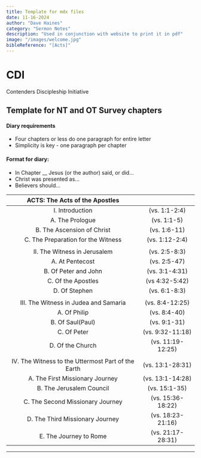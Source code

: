```yaml
---
title: Template for mdx files
date: 11-16-2024
author: "Dave Haines"
category: "Sermon Notes"
description: "Used in conjunction with website to print it in pdf"
image: "/images/welcome.jpg"
bibleReference: "[Acts]"
---
```


# CDI
Contenders Discipleship Initiative

## Template for NT and OT Survey chapters



#### Diary requirements
- Four chapters or less do one paragraph for entire letter
- Simplicity is key - one paragraph per chapter

#### Format for diary:
- In Chapter __ Jesus (or the author) said, or did...
- Christ was presented as...
- Believers should...

| **ACTS: The Acts of the Apostles** | | 
|:-------:|:-------:|
| I. Introduction | (vs. 1:1-2:4) |
| A. The Prologue | (vs. 1:1-5) |
| B. The Ascension of Christ | (vs. 1:6-11) |
| C. The Preparation for the Witness | (vs. 1:12-2:4) |
| | |
| II. The Witness in Jerusalem | (vs. 2:5-8:3) |
| A. At Pentecost | (vs. 2:5-47) |
| B. Of Peter and John | (vs. 3:1-4:31) |
| C. Of the Apostles | (vs 4:32-5:42) |
| D. Of Stephen | (vs. 6:1-8:3) |
| | |
| III. The Witness in Judea and Samaria | (vs. 8:4-12:25) |
| A. Of Philip | (vs. 8:4-40) |
| B. Of Saul(Paul) | (vs. 9:1-31) |
| C. Of Peter | (vs. 9:32-11:18) |
| D. Of the Church | (vs. 11:19-12:25) |
| | |
| IV. The Witness to the Uttermost Part of the Earth | (vs. 13:1-28:31) |
| A. The First Missionary Journey | (vs. 13:1-14:28) |
| B. The Jerusalem Council | (vs. 15:1-35) |
| C. The Second Missionary Journey | (vs. 15:36-18:22) |
| D. The Third Missionary Journey | (vs. 18:23-21:16) |
| E. The Journey to Rome | (vs. 21:17-28:31) |

---
